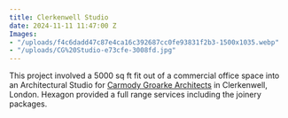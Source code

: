 ```yaml
---
title: Clerkenwell Studio
date: 2024-11-11 11:47:00 Z
Images:
- "/uploads/f4c6dadd47c87e4ca16c392687cc0fe93831f2b3-1500x1035.webp"
- "/uploads/CG%20Studio-e73cfe-3008fd.jpg"
---
```


This project involved a 5000 sq ft fit out of a commercial office space into an Architectural Studio for [Carmody Groarke Architects](https://www.carmodygroarke.com/) in Clerkenwell, London. Hexagon provided a full range services including the joinery packages.

